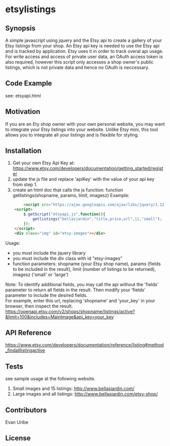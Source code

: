 # etsylistings

## Synopsis
A simple javascript using jquery and the Etsy api to create a gallery of your Etsy listings from your shop.
An Etsy api key is needed to use the Etsy api and is tracked by application. Etsy uses it in order to track overal api usage. For write access and access of private user data, an OAuth access token is also required, however this script only accesses a shop owner's public listings, which is not private data and hence no OAuth is neccessary.

## Code Example
see: etsyapi.html

## Motivation
If you are an Ety shop owner with your own personal website, you may want to integrate your Etsy listings into your website.  Unlike Etsy mini, this tool allows you to integrate all your listings and is flexible for styling.

## Installation
1. Get your own Etsy Api Key at: https://www.etsy.com/developers/documentation/getting_started/register
2. update the js file and replace 'apiKey' with the value of your api key from step 1.
3. create an html doc that calls the js function:  function getlistings(shopname, params, limit, imagesz)
Example:
```html
        <script src="https://ajax.googleapis.com/ajax/libs/jquery/1.12.2/jquery.min.js"></script>
	<script>	
		$.getScript("etsyapi.js",function(){
			getlistings("bellasjardin","title,price,url",12,"small");
		});			
	</script>
	<div class="img" id="etsy-images"></div>
```
Usage:
   - you must include the jquery library
   - you must include the div class with id "etsy-images"
   - function parameters:  shopname (your Etsy shop name), params (fields to be included in the result), limit (number of listings to be returned), imagesz ('small' or 'large')

Note: To identify additional fields, you may call the api without the 'fields' parameter to return all fields in the result.  Then modify your 'fields' parameter to include the desired fields.  
For example, enter this url, replacing 'shopname' and 'your_key' in your browser, then inspect the result.  https://openapi.etsy.com/v2/shops/shopname/listings/active?&limit=100&includes=MainImage&api_key=your_key

## API Reference
https://www.etsy.com/developers/documentation/reference/listing#method_findalllistingactive

## Tests
see sample usage at the following website.
1. Small images and 15 listings:   http://www.bellasjardin.com/
2. Large images and all listings:  http://www.bellasjardin.com/etsy-shop/


## Contributors
Evan Uribe

## License
